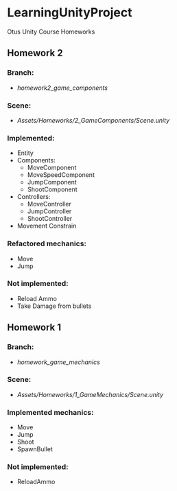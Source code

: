 # LearningUnityProject
Otus Unity Course Homeworks

## Homework 2

### Branch: 
- *homework2_game_components*
### Scene: 
- *Assets/Homeworks/2_GameComponents/Scene.unity*
### Implemented:
- Entity
- Components:
    - MoveComponent 
    - MoveSpeedComponent
    - JumpComponent
    - ShootComponent
- Controllers:
    - MoveController
    - JumpController
    - ShootController
- Movement Constrain
### Refactored mechanics:
- Move 
- Jump
### Not implemented:
- Reload Ammo
- Take Damage from bullets

## Homework 1

### Branch: 
- *homework_game_mechanics*
### Scene: 
- *Assets/Homeworks/1_GameMechanics/Scene.unity*
### Implemented mechanics:
- Move 
- Jump
- Shoot
- SpawnBullet
### Not implemented:
- ReloadAmmo

